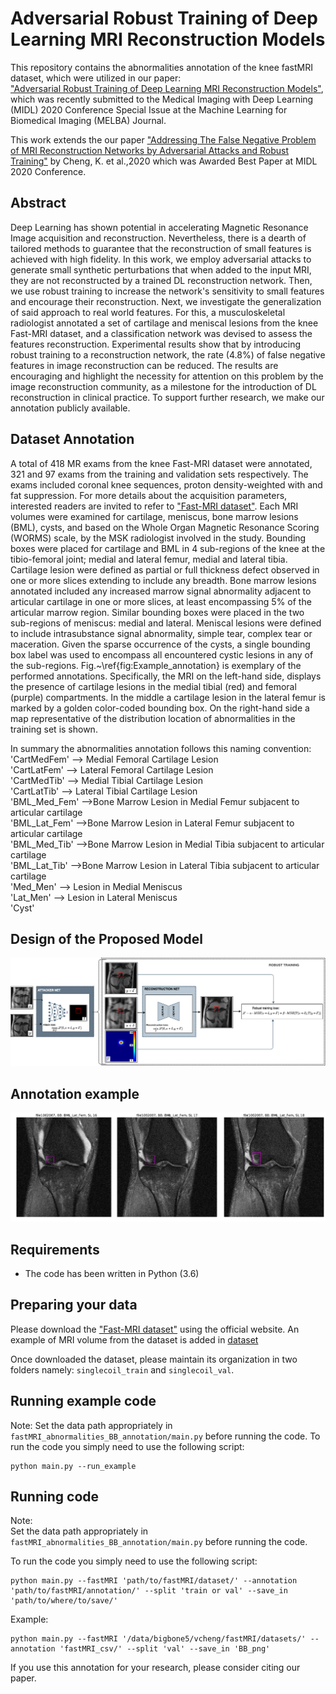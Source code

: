 # Adversarial Robust Training of Deep Learning MRI Reconstruction Models

This repository contains the abnormalities annotation of the knee fastMRI dataset, which were utilized in our paper:<br>["Adversarial Robust Training of Deep Learning MRI Reconstruction Models"](https://pdf), which was recently submitted to the Medical Imaging with Deep Learning (MIDL) 2020 Conference Special Issue at the Machine Learning for Biomedical Imaging (MELBA) Journal.

This work extends the our paper ["Addressing The False Negative Problem of MRI Reconstruction Networks by Adversarial Attacks and Robust Training"](https://2020.midl.io/papers/cheng20.html) by Cheng, K. et al.,2020 which was Awarded Best Paper at MIDL 2020 Conference.

## Abstract
Deep Learning has shown potential in accelerating Magnetic Resonance Image acquisition and reconstruction. Nevertheless, there is a dearth of tailored methods to guarantee that the reconstruction of small features is achieved with high fidelity. In this work, we employ adversarial attacks to generate small synthetic perturbations that when added to the input MRI, they are not reconstructed by a trained DL reconstruction network. Then, we use robust training to increase the network's sensitivity to small features and encourage their reconstruction.
Next, we investigate the generalization of said approach to real world features. For this, a musculoskeletal radiologist annotated a set of cartilage and meniscal lesions from the knee Fast-MRI dataset, and a classification network was devised to assess the features reconstruction. Experimental results show that by introducing robust training to a reconstruction network, the rate (4.8\%) of false negative features in image reconstruction can be reduced. The results are encouraging and highlight the necessity for attention on this problem by the image reconstruction community, as a milestone for the introduction of DL reconstruction in clinical practice. To support further research, we make our annotation publicly available.

## Dataset Annotation
A total of 418 MR exams from the knee Fast-MRI dataset were annotated, 321 and 97 exams from the training and validation sets respectively. The exams included coronal knee sequences, proton density-weighted with and fat suppression. For more details about the acquisition parameters, interested readers are invited to refer to ["Fast-MRI dataset"](https://fastmri.med.nyu.edu/).
Each MRI volumes were examined for cartilage, meniscus, bone marrow lesions (BML), cysts, and based on the Whole Organ Magnetic Resonance Scoring (WORMS) scale,  by the MSK radiologist involved in the study. Bounding boxes were placed for cartilage and BML in 4 sub-regions of the knee at the tibio-femoral joint; medial and lateral femur, medial and lateral tibia. Cartilage lesion were defined as partial or full thickness defect observed in one or more slices extending to include any breadth. Bone marrow lesions annotated included any increased marrow signal abnormality adjacent to articular cartilage in one or more slices, at least encompassing 5\% of the articular marrow region.
Similar bounding boxes were placed in the two sub-regions of meniscus: medial and lateral. Meniscal lesions were defined to include intrasubstance signal abnormality, simple tear, complex tear or maceration. Given the sparse occurrence of the cysts, a single bounding box label was used to encompass all encountered cystic lesions in any of the sub-regions. Fig.~\ref{fig:Example_annotation} is exemplary of the performed annotations. Specifically, the MRI on the left-hand side, displays the presence of cartilage lesions in the medial tibial (red) and femoral (purple) compartments. In the middle a cartilage lesion in the lateral femur is marked by a golden color-coded bounding box. On the right-hand side a map representative of the distribution location of abnormalities in the training set is shown.


In summary the abnormalities annotation follows this naming convention:
<br>'CartMedFem' --> Medial Femoral Cartilage Lesion
<br>'CartLatFem' --> Lateral Femoral Cartilage Lesion
<br>'CartMedTib' --> Medial Tibial Cartilage Lesion
<br>'CartLatTib' --> Lateral Tibial Cartilage Lesion
<br>'BML_Med_Fem' -->Bone Marrow Lesion in Medial Femur subjacent to articular cartilage
<br>'BML_Lat_Fem' -->Bone Marrow Lesion in Lateral Femur subjacent to articular cartilage
<br>'BML_Med_Tib' -->Bone Marrow Lesion in Medial Tibia subjacent to articular cartilage
<br>'BML_Lat_Tib' -->Bone Marrow Lesion in Lateral Tibia subjacent to articular cartilage
<br>'Med_Men' --> Lesion in Medial Meniscus
<br>'Lat_Men' --> Lesion in Lateral Meniscus
<br>'Cyst'  

## Design of the Proposed Model
![model](images/adversarialattack_net.png)

## Annotation example
![annotation](images/example_annotation.png)

## Requirements
- The code has been written in Python (3.6)

## Preparing your data
Please download the ["Fast-MRI dataset"](https://fastmri.med.nyu.edu/) using the official website.
An example of MRI volume from the dataset is added in [dataset](https://github.com/fcaliva/fastMRI_BB_abnormalities_annotation/dataset/singlecoil_val/)

Once downloaded the dataset, please maintain its organization in two folders namely: `singlecoil_train` and `singlecoil_val`.

## Running example code
Note: Set the data path appropriately in `fastMRI_abnormalities_BB_annotation/main.py` before running the code.
To run the code you simply need to use the following script:
```
python main.py --run_example
```
## Running code
Note: <br>
Set the data path appropriately in `fastMRI_abnormalities_BB_annotation/main.py` before running the code.

To run the code you simply need to use the following script:
```
python main.py --fastMRI 'path/to/fastMRI/dataset/' --annotation 'path/to/fastMRI/annotation/' --split 'train or val' --save_in 'path/to/where/to/save/'
```
Example:
```
python main.py --fastMRI '/data/bigbone5/vcheng/fastMRI/datasets/' --annotation 'fastMRI_csv/' --split 'val' --save_in 'BB_png'
```

If you use this annotation for your research, please consider citing our paper.
